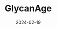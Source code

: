 ---  
layout: startup_page  
title: "GlycanAge"  
id: "glycanage.com"  
permalink: "/glycanageglycanage.com02192024/"  
website: "https://glycanage.com/"  
funding_round: "Seed"  
funding_amount: "$4.2M"  
investors: "LAUNCHub Ventures, Kadmos Capital"  
about: "GlycanAge uses glycobiology to provide personalized, preventative healthcare. The company aims to pinpoint a person's biological age using glycan biomarkers, offering a more accurate measure of health than chronological age. This technology is being leveraged to extend into the diagnostics market."  
markets: "Biotechnology, Healthtech, Diagnostics"  
hq: "Newcastle Upon Tyne, England, United Kingdom"  
founded_year: "2016"  
linkedin: "https://www.linkedin.com/company/glycanage-ltd"  
twitter: "https://twitter.com/glycanage"  
instagram: ""  
facebook: "https://www.facebook.com/glycanage"  
crunchbase: "https://www.crunchbase.com/organization/glycanage"  
pitchbook: "https://pitchbook.com/profiles/company/443323-18"  

date_display: "19-Feb-2024"  
date: "2024-02-19"

# SEO Optimization  
meta_title: "GlycanAge - Seed Funding ($4.2M)"  
meta_description: "GlycanAge, GlycanAge uses glycobiology to provide personalized, preventative healthcare. The company aims to pinpoint a person's biological age using glycan biom..."  
meta_keywords: "GlycanAge, Biotechnology, Healthtech, Diagnostics, Seed funding"  
canonical_url: "https://startup.projectstartups.com/glycanageglycanage.com02192024/"  
---